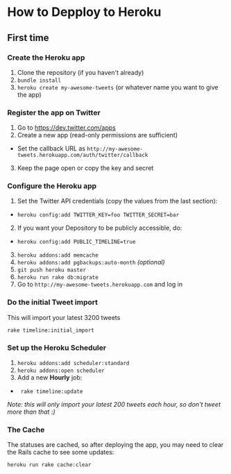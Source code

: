 How to Depploy to Heroku
========================

First time
----------

### Create the Heroku app

1. Clone the repository (if you haven't already)
2. `bundle install`
3. `heroku create my-awesome-tweets` (or whatever name you want to give the app)

### Register the app on Twitter

1. Go to <https://dev.twitter.com/apps>
2. Create a new app (read-only permissions are sufficient)
  * Set the callback URL as `http://my-awesome-tweets.herokuapp.com/auth/twitter/callback`
3. Keep the page open or copy the key and secret

### Configure the Heroku app

1. Set the Twitter API credentials (copy the values from the last section):
  * `heroku config:add TWITTER_KEY=foo TWITTER_SECRET=bar`
2. If you want your Depository to be publicly accessible, do:
  * `heroku config:add PUBLIC_TIMELINE=true`
3. `heroku addons:add memcache`
4. `heroku addons:add pgbackups:auto-month` *(optional)*
5. `git push heroku master`
6. `heroku run rake db:migrate`
7. Go to `http://my-awesome-tweets.herokuapp.com` and log in

### Do the initial Tweet import

This will import your latest 3200 tweets

    rake timeline:initial_import

### Set up the Heroku Scheduler

1. `heroku addons:add scheduler:standard`
2. `heroku addons:open scheduler`
3. Add a new **Hourly** job:
  * ` rake timeline:update`

*Note: this will only import your latest 200 tweets each hour, so don't tweet more than that :)*

### The Cache

The statuses are cached, so after deploying the app, you may need to clear the Rails cache to see some updates:

```
heroku run rake cache:clear
```
